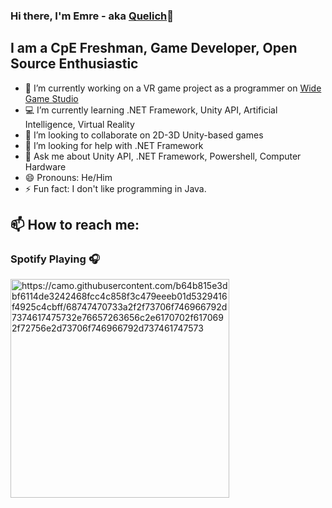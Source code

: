 ### Hi there, I'm Emre - aka [Quelich](https://github.com/Quelich)👋


## I am a CpE Freshman, Game Developer, Open Source Enthusiastic


- 🔭 I’m currently working on a VR game project as a programmer on [Wide Game Studio](http://www.widegamestudio.com/)
- 💻 I’m currently learning .NET Framework, Unity API, Artificial Intelligence, Virtual Reality
- 👯 I’m looking to collaborate on 2D-3D Unity-based games
- 🤔 I’m looking for help with .NET Framework
- 💬 Ask me about Unity API, .NET Framework, Powershell, Computer Hardware
- 😄 Pronouns: He/Him
- ⚡ Fun fact: I don't like programming in Java.
    
## 📫 How to reach me:

### Spotify Playing 🎧

[<img src="https://readme-spotify-status-coral.vercel.app/api/run-spotify-status" alt="https://camo.githubusercontent.com/b64b815e3dbf6114de3242468fcc4c858f3c479eeeb01d5329416f4925c4cbff/68747470733a2f2f73706f746966792d7374617475732e76657263656c2e6170702f6170692f72756e2d73706f746966792d737461747573" width="350"/>](https://open.spotify.com/user/21c22mgjnbrhmi45bbqbbjmva)

